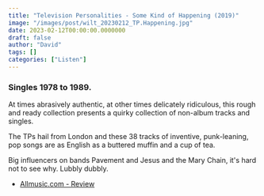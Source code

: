 ```yaml
---
title: "Television Personalities - Some Kind of Happening (2019)"
image: "/images/post/wilt_20230212_TP.Happening.jpg"
date: 2023-02-12T00:00:00.0000000
draft: false
author: "David"
tags: []
categories: ["Listen"]
---
```

### Singles 1978 to 1989.

 At times abrasively authentic, at other times delicately ridiculous, this rough and ready collection presents a quirky collection of non-album tracks and singles.

 The TPs hail from London and these 38 tracks of inventive, punk-leaning, pop songs are as English as a buttered muffin and a cup of tea.

 Big influencers on bands Pavement and Jesus and the Mary Chain, it's hard not to see why. Lubbly dubbly. 

-  [Allmusic.com - Review](https://www.allmusic.com/album/some-kind-of-happening-singles-1978-1989-mw0003263246)